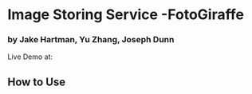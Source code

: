 # Image Storing Service -FotoGiraffe

### by Jake Hartman, Yu Zhang, Joseph Dunn

Live Demo at:

## How to Use